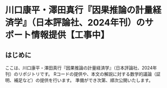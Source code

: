 # 川口康平・澤田真行『因果推論の計量経済学』（日本評論社、2024年刊）のサポート情報提供【工事中】

## はじめに
ここは、川口康平・澤田真行『因果推論の計量経済学』（日本評論社、2024年刊）のリポジトリです。
Rコードの提供や、本文の解説に対する数学的議論（証明、補足など）の提供を行います。
準備ができ次第、順次公開いたします。
